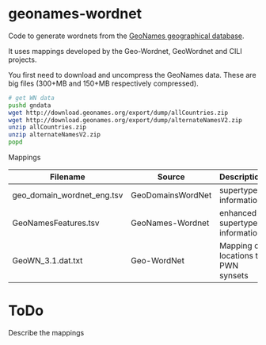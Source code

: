 # geonames-wordnet
Code to generate wordnets from the [GeoNames geographical database](https://www.geonames.org/).

It uses mappings developed by the Geo-Wordnet, GeoWordnet and CILI projects.

You first need to download and uncompress the GeoNames data.  These are big files (300+MB
and 150+MB respectively compressed).

```bash
# get WN data
pushd gndata
wget http://download.geonames.org/export/dump/allCountries.zip	
wget http://download.geonames.org/export/dump/alternateNamesV2.zip
unzip allCountries.zip	
unzip alternateNamesV2.zip
popd
```

Mappings

Filename | Source | Description
---------|--------|-------------
geo_domain_wordnet_eng.tsv|GeoDomainsWordNet|supertype information
GeoNamesFeatures.tsv|GeoNames-Wordnet|enhanced supertype information
GeoWN_3.1.dat.txt|Geo-WordNet|Mapping of locations to PWN synsets

# ToDo


Describe the mappings
